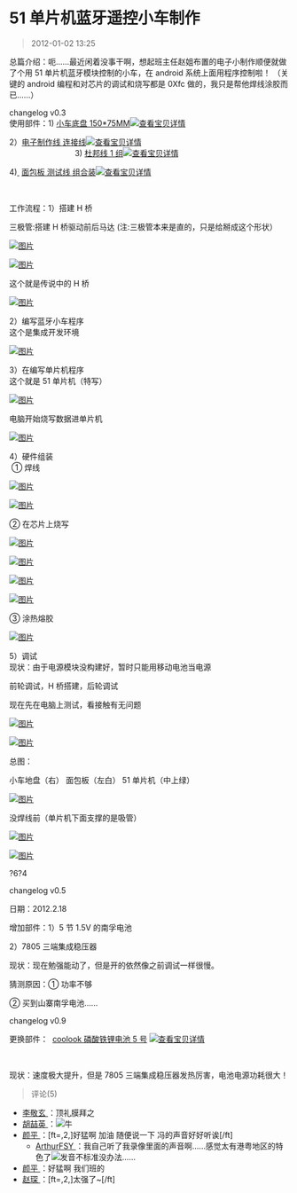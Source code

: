 # 51 单片机蓝牙遥控小车制作

> 2012-01-02 13:25

总篇介绍：呃……最近闲着没事干啊，想起班主任赵姐布置的电子小制作顺便就做了个用 51 单片机蓝牙模块控制的小车，在 android 系统上面用程序控制啦！ （关键的 android 编程和对芯片的调试和烧写都是 0Xfc 做的，我只是帮他焊线涂胶而已……）

changelog v0.3  
使用部件：1)[](http://trade.taobao.com/trade/detail/tradeSnap.htm?tradeID=131181688258821 "查看宝贝详情") [小车底盘 150\*75MM](http://trade.taobao.com/trade/detail/tradeSnap.htm?tradeID=131181688258821)[![查看宝贝详情](http://ddns.4a1801.life:5244/d/NAS/Qzone/Blogs/images/A95B83E1.webp)](http://ddns.4a1801.life:5244/d/NAS/Qzone/Blogs/images/A95B83E1.webp "查看宝贝详情")[](http://trade.taobao.com/trade/detail/tradeSnap.htm?tradeID=131181688258821 "查看宝贝详情")  
[](http://trade.taobao.com/trade/detail/tradeSnap.htm?tradeID=131181688258821 "查看宝贝详情")

[](http://trade.taobao.com/trade/detail/tradeSnap.htm?tradeID=131181688258821 "查看宝贝详情")

2）[电子制作线 连接线](http://trade.taobao.com/trade/detail/tradeSnap.htm?tradeID=131181688248821)[![查看宝贝详情](http://ddns.4a1801.life:5244/d/NAS/Qzone/Blogs/images/96A65043.webp)](http://ddns.4a1801.life:5244/d/NAS/Qzone/Blogs/images/96A65043.webp "查看宝贝详情")  
                              3)[](http://trade.taobao.com/trade/detail/tradeSnap.htm?tradeID=131181688238821 "查看宝贝详情") [](http://trade.taobao.com/trade/detail/tradeSnap.htm?tradeID=131181688238821 "查看宝贝详情")[杜邦线 1 组](http://trade.taobao.com/trade/detail/tradeSnap.htm?tradeID=131181688238821)[![查看宝贝详情](http://ddns.4a1801.life:5244/d/NAS/Qzone/Blogs/images/CABB7AE7.webp)](http://ddns.4a1801.life:5244/d/NAS/Qzone/Blogs/images/CABB7AE7.webp "查看宝贝详情")[](http://trade.taobao.com/trade/detail/tradeSnap.htm?tradeID=131181688238821 "查看宝贝详情")

4)[ ](http://trade.taobao.com/trade/detail/tradeSnap.htm?tradeID=131181688228821 "查看宝贝详情") [面包板 测试线 组合装](http://trade.taobao.com/trade/detail/tradeSnap.htm?tradeID=131181688228821)[![查看宝贝详情](http://ddns.4a1801.life:5244/d/NAS/Qzone/Blogs/images/314F3444.webp)](http://ddns.4a1801.life:5244/d/NAS/Qzone/Blogs/images/314F3444.webp "查看宝贝详情")

[](http://trade.taobao.com/trade/detail/tradeSnap.htm?tradeID=131181688228821 "查看宝贝详情")

[  
](http://trade.taobao.com/trade/detail/tradeSnap.htm?tradeID=131181688258821 "查看宝贝详情")

工作流程：1）搭建 H 桥

三极管:搭建 H 桥驱动前后马达 (注:三极管本来是直的，只是给掰成这个形状）

[![图片](http://ddns.4a1801.life:5244/d/NAS/Qzone/Blogs/images/219B09F8.webp)](http://ddns.4a1801.life:5244/d/NAS/Qzone/Blogs/images/219B09F8.webp)

[![图片](http://ddns.4a1801.life:5244/d/NAS/Qzone/Blogs/images/DDEA6B5A.webp)](http://ddns.4a1801.life:5244/d/NAS/Qzone/Blogs/images/DDEA6B5A.webp)

这个就是传说中的 H 桥

[![图片](http://ddns.4a1801.life:5244/d/NAS/Qzone/Blogs/images/FB18184C.webp)](http://ddns.4a1801.life:5244/d/NAS/Qzone/Blogs/images/FB18184C.webp)

2）编写蓝牙小车程序  
这个是集成开发环境

[![图片](http://ddns.4a1801.life:5244/d/NAS/Qzone/Blogs/images/C7DE5228.webp)](http://ddns.4a1801.life:5244/d/NAS/Qzone/Blogs/images/C7DE5228.webp)

3）在编写单片机程序  
这个就是 51 单片机（特写）

[![图片](http://ddns.4a1801.life:5244/d/NAS/Qzone/Blogs/images/CFD8BB5D.webp)](http://ddns.4a1801.life:5244/d/NAS/Qzone/Blogs/images/CFD8BB5D.webp)

电脑开始烧写数据进单片机

[![图片](http://ddns.4a1801.life:5244/d/NAS/Qzone/Blogs/images/AAFBE057.webp)](http://ddns.4a1801.life:5244/d/NAS/Qzone/Blogs/images/AAFBE057.webp)

4）硬件组装  
 ① 焊线

[![图片](http://ddns.4a1801.life:5244/d/NAS/Qzone/Blogs/images/057BCEAB.webp)](http://ddns.4a1801.life:5244/d/NAS/Qzone/Blogs/images/057BCEAB.webp)

[![图片](http://ddns.4a1801.life:5244/d/NAS/Qzone/Blogs/images/376CD522.webp)](http://ddns.4a1801.life:5244/d/NAS/Qzone/Blogs/images/376CD522.webp)

② 在芯片上烧写

[![图片](http://ddns.4a1801.life:5244/d/NAS/Qzone/Blogs/images/75D8E8C9.webp)](http://ddns.4a1801.life:5244/d/NAS/Qzone/Blogs/images/75D8E8C9.webp)

[![图片](http://ddns.4a1801.life:5244/d/NAS/Qzone/Blogs/images/A9A9E711.webp)](http://ddns.4a1801.life:5244/d/NAS/Qzone/Blogs/images/A9A9E711.webp)

[![图片](http://ddns.4a1801.life:5244/d/NAS/Qzone/Blogs/images/03B4CCBE.webp)](http://ddns.4a1801.life:5244/d/NAS/Qzone/Blogs/images/03B4CCBE.webp)

[![图片](http://ddns.4a1801.life:5244/d/NAS/Qzone/Blogs/images/1466EAF9.webp)](http://ddns.4a1801.life:5244/d/NAS/Qzone/Blogs/images/1466EAF9.webp)

③ 涂热熔胶

[![图片](http://ddns.4a1801.life:5244/d/NAS/Qzone/Blogs/images/20526CE1.webp)](http://ddns.4a1801.life:5244/d/NAS/Qzone/Blogs/images/20526CE1.webp)

5）调试  
现状：由于电源模块没构建好，暂时只能用移动电池当电源

前轮调试，H 桥搭建，后轮调试

现在先在电脑上测试，看接触有无问题

[![图片](http://ddns.4a1801.life:5244/d/NAS/Qzone/Blogs/images/22C406D0.webp)](http://ddns.4a1801.life:5244/d/NAS/Qzone/Blogs/images/22C406D0.webp)

[![图片](http://ddns.4a1801.life:5244/d/NAS/Qzone/Blogs/images/ABD1F86B.webp)](http://ddns.4a1801.life:5244/d/NAS/Qzone/Blogs/images/ABD1F86B.webp)

总图：

小车地盘（右） 面包板（左白） 51 单片机（中上绿）

[![图片](http://ddns.4a1801.life:5244/d/NAS/Qzone/Blogs/images/F77159F6.webp)](http://ddns.4a1801.life:5244/d/NAS/Qzone/Blogs/images/F77159F6.webp)

没焊线前（单片机下面支撑的是吸管）

[![图片](http://ddns.4a1801.life:5244/d/NAS/Qzone/Blogs/images/6B65E3B8.webp)](http://ddns.4a1801.life:5244/d/NAS/Qzone/Blogs/images/6B65E3B8.webp)

[![图片](http://ddns.4a1801.life:5244/d/NAS/Qzone/Blogs/images/2618FD4A.webp)](http://ddns.4a1801.life:5244/d/NAS/Qzone/Blogs/images/2618FD4A.webp)

?6?4

changelog v0.5

日期：2012.2.18

增加部件：1）5 节 1.5V 的南孚电池

2）7805 三端集成稳压器

现状：现在勉强能动了，但是开的依然像之前调试一样很慢。

猜测原因：① 功率不够

② 买到山寨南孚电池……

changelog v0.9

更换部件：  [](http://trade.taobao.com/trade/detail/tradeSnap.htm?tradeID=121214214518821 "查看宝贝详情") [coolook 磷酸铁锂电池 5 号](http://trade.taobao.com/trade/detail/tradeSnap.htm?tradeID=121214214518821) [![查看宝贝详情](http://ddns.4a1801.life:5244/d/NAS/Qzone/Blogs/images/9D40C597.webp)](http://ddns.4a1801.life:5244/d/NAS/Qzone/Blogs/images/9D40C597.webp "查看宝贝详情")

[](http://trade.taobao.com/trade/detail/tradeSnap.htm?tradeID=121214214518821 "查看宝贝详情")[  
](http://trade.taobao.com/trade/detail/tradeSnap.htm?tradeID=121214214518821)

现状：速度极大提升，但是 7805 三端集成稳压器发热厉害，电池电源功耗很大！

> 评论(5)

- [李敬玄 ](https://user.qzone.qq.com/707212294)：顶礼膜拜之
- [胡喆英 ](https://user.qzone.qq.com/1025682220)：![](http://ddns.4a1801.life:5244/d/NAS/Qzone/Common/images/e140.gif)牛
- [颜平 ](https://user.qzone.qq.com/1055024194)：[ft=,2,]好猛啊 加油 随便说一下 冯的声音好好听诶[/ft]
  - [ArthurFSY ](https://user.qzone.qq.com/254904240)：我自己听了我录像里面的声音啊……感觉太有港粤地区的特色了![](http://ddns.4a1801.life:5244/d/NAS/Qzone/Common/images/e127.gif)发音不标准没办法……
- [颜平 ](https://user.qzone.qq.com/1055024194)：好猛啊 我们班的
- [赵琛 ](https://user.qzone.qq.com/664503485)：[ft=,2,]太强了~[/ft]
